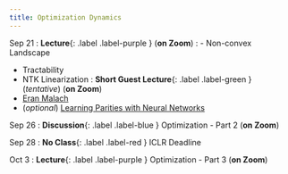 ```yaml
---
title: Optimization Dynamics
---
```


Sep 21
: **Lecture**{: .label .label-purple } (**on Zoom**)
: - Non-convex Landscape
- Tractability
- NTK Linearization
: **Short Guest Lecture**{: .label .label-green } (_tentative_) (**on Zoom**)
 - [Eran Malach](https://www.eranmalach.com/)
 - (_optional_) [Learning Parities with Neural Networks]([https://arxiv.org/pdf/1812.11118.pdf](https://arxiv.org/pdf/2002.07400.pdf))

Sep 26
: **Discussion**{: .label .label-blue } Optimization - Part 2 (**on Zoom**)

Sep 28
: **No Class**{: .label .label-red } ICLR Deadline

Oct 3
: **Lecture**{: .label .label-purple } Optimization - Part 3 (**on Zoom**)


